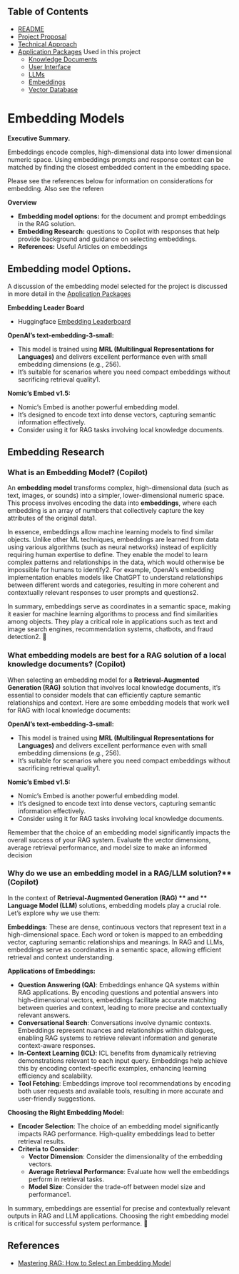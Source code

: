 ## Table of Contents

 - [README](../README.md)
 - [Project Proposal](../project_proposal.md)
 - [Technical Approach](../technical_approach.md)
 - [Application Packages](application_packages.md) Used in this project
   - [Knowledge Documents](knowledge_documents.md)
   - [User Interface](user_interface.md)
   - [LLMs](LLMs.md)
   - [Embeddings](embedding.md)
   - [Vector Database](vectorDB.md)


# Embedding Models

**Executive Summary.**  

Embeddings encode comples, high-dimensional data into lower dimensional numeric space.  Using embeddings prompts and response context can be matched by finding the closest embedded content in the embedding space.

Please see the references below for information on considerations for embedding.  Also see the referen

**Overview**
- **Embedding model options:** for the document and prompt embeddings in the RAG solution.
- **Embedding Research:** questions to Copilot with responses that help provide background and guidance on selecting embeddings.
- **References:** Useful Articles on embeddings

## Embedding model Options.

A discussion of the embedding model selected for the project is discussed in more detail in the [Application Packages](application_packages.md)

**Embedding Leader Board**
- Huggingface [Embedding Leaderboard](https://huggingface.co/spaces/mteb/leaderboard)

**OpenAI’s text-embedding-3-small:**

- This model is trained using **MRL (Multilingual Representations for Languages)** and delivers excellent performance even with small embedding dimensions (e.g., 256).
- It’s suitable for scenarios where you need compact embeddings without sacrificing retrieval quality1.

**Nomic’s Embed v1.5:**

- Nomic’s Embed is another powerful embedding model.
- It’s designed to encode text into dense vectors, capturing semantic information effectively.
- Consider using it for RAG tasks involving local knowledge documents.


## Embedding Research

### What is an Embedding Model? (Copilot)

An **embedding model** transforms complex, high-dimensional data (such as text, images, or sounds) into a simpler, lower-dimensional numeric space. This process involves encoding the data into **embeddings**, where each embedding is an array of numbers that collectively capture the key attributes of the original data1.

In essence, embeddings allow machine learning models to find similar objects. Unlike other ML techniques, embeddings are learned from data using various algorithms (such as neural networks) instead of explicitly requiring human expertise to define. They enable the model to learn complex patterns and relationships in the data, which would otherwise be impossible for humans to identify2. For example, OpenAI’s embedding implementation enables models like ChatGPT to understand relationships between different words and categories, resulting in more coherent and contextually relevant responses to user prompts and questions2.

In summary, embeddings serve as coordinates in a semantic space, making it easier for machine learning algorithms to process and find similarities among objects. They play a critical role in applications such as text and image search engines, recommendation systems, chatbots, and fraud detection2. 🌟

### What embedding models are best for a RAG solution of a local knowledge documents? (Copilot)

When selecting an embedding model for a **Retrieval-Augmented Generation (RAG)** solution that involves local knowledge documents, it’s essential to consider models that can efficiently capture semantic relationships and context. Here are some embedding models that work well for RAG with local knowledge documents:

**OpenAI’s text-embedding-3-small:**

- This model is trained using **MRL (Multilingual Representations for Languages)** and delivers excellent performance even with small embedding dimensions (e.g., 256).
- It’s suitable for scenarios where you need compact embeddings without sacrificing retrieval quality1.

**Nomic’s Embed v1.5:**

- Nomic’s Embed is another powerful embedding model.
- It’s designed to encode text into dense vectors, capturing semantic information effectively.
- Consider using it for RAG tasks involving local knowledge documents.

Remember that the choice of an embedding model significantly impacts the overall success of your RAG system. Evaluate the vector dimensions, average retrieval performance, and model size to make an informed decision


### Why do we use an embedding model in a RAG/LLM solution?** (Copilot)

In the context of **Retrieval-Augmented Generation (RAG) ** and ** Language Model (LLM)** solutions, embedding models play a crucial role. Let’s explore why we use them:

**Embeddings**: These are dense, continuous vectors that represent text in a high-dimensional space. Each word or token is mapped to an embedding vector, capturing semantic relationships and meanings. In RAG and LLMs, embeddings serve as coordinates in a semantic space, allowing efficient retrieval and context understanding.

**Applications of Embeddings:**
- **Question Answering (QA)**: Embeddings enhance QA systems within RAG applications. By encoding questions and potential answers into high-dimensional vectors, embeddings facilitate accurate matching between queries and context, leading to more precise and contextually relevant answers.
- **Conversational Search**: Conversations involve dynamic contexts. Embeddings represent nuances and relationships within dialogues, enabling RAG systems to retrieve relevant information and generate context-aware responses.
- **In-Context Learning (ICL)**: ICL benefits from dynamically retrieving demonstrations relevant to each input query. Embeddings help achieve this by encoding context-specific examples, enhancing learning efficiency and scalability.
- **Tool Fetching**: Embeddings improve tool recommendations by encoding both user requests and available tools, resulting in more accurate and user-friendly suggestions.

**Choosing the Right Embedding Model:**
- **Encoder Selection**: The choice of an embedding model significantly impacts RAG performance. High-quality embeddings lead to better retrieval results.
- **Criteria to Consider**:
  - **Vector Dimension**: Consider the dimensionality of the embedding vectors.
  - **Average Retrieval Performance**: Evaluate how well the embeddings perform in retrieval tasks.
  - **Model Size**: Consider the trade-off between model size and performance1.

In summary, embeddings are essential for precise and contextually relevant outputs in RAG and LLM applications. Choosing the right embedding model is critical for successful system performance. 🚀




## References

 - [Mastering RAG: How to Select an Embedding Model](https://www.rungalileo.io/blog/mastering-rag-how-to-select-an-embedding-model)
